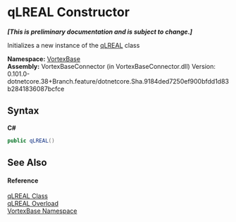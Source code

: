 # qLREAL Constructor 
 _**\[This is preliminary documentation and is subject to change.\]**_

Initializes a new instance of the <a href="T_VortexBase_qLREAL.md">qLREAL</a> class

**Namespace:**&nbsp;<a href="N_VortexBase.md">VortexBase</a><br />**Assembly:**&nbsp;VortexBaseConnector (in VortexBaseConnector.dll) Version: 0.101.0-dotnetcore.38+Branch.feature/dotnetcore.Sha.9184ded7250ef900bfdd1d83b2841836087bcfce

## Syntax

**C#**<br />
``` C#
public qLREAL()
```


## See Also


#### Reference
<a href="T_VortexBase_qLREAL.md">qLREAL Class</a><br /><a href="Overload_VortexBase_qLREAL__ctor.md">qLREAL Overload</a><br /><a href="N_VortexBase.md">VortexBase Namespace</a><br />